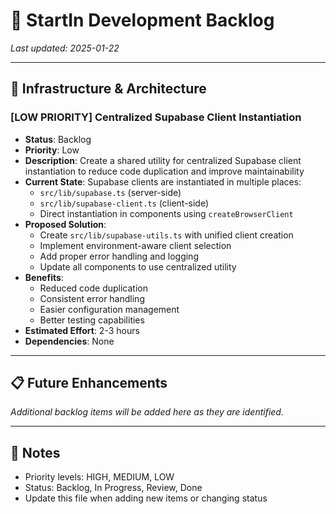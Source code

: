 # 🚀 StartIn Development Backlog

*Last updated: 2025-01-22*

---

## 🔧 Infrastructure & Architecture

### [LOW PRIORITY] Centralized Supabase Client Instantiation
- **Status**: Backlog
- **Priority**: Low
- **Description**: Create a shared utility for centralized Supabase client instantiation to reduce code duplication and improve maintainability
- **Current State**: Supabase clients are instantiated in multiple places:
  - `src/lib/supabase.ts` (server-side)
  - `src/lib/supabase-client.ts` (client-side)
  - Direct instantiation in components using `createBrowserClient`
- **Proposed Solution**: 
  - Create `src/lib/supabase-utils.ts` with unified client creation
  - Implement environment-aware client selection
  - Add proper error handling and logging
  - Update all components to use centralized utility
- **Benefits**:
  - Reduced code duplication
  - Consistent error handling
  - Easier configuration management
  - Better testing capabilities
- **Estimated Effort**: 2-3 hours
- **Dependencies**: None

---

## 📋 Future Enhancements

*Additional backlog items will be added here as they are identified.*

---

## 📝 Notes

- Priority levels: HIGH, MEDIUM, LOW
- Status: Backlog, In Progress, Review, Done
- Update this file when adding new items or changing status 